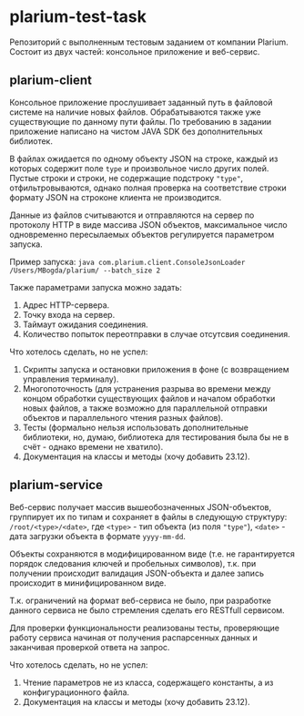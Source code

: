# plarium-test-task
Репозиторий с выполненным тестовым заданием от компании Plarium.
Состоит из двух частей: консольное приложение и веб-сервис.

## plarium-client
Консольное приложение прослушивает заданный путь в файловой системе на наличие новых файлов.
Обрабатываются также уже существующие по данному пути файлы. По требованию в задании приложение
написано на чистом JAVA SDK без дополнительных библиотек.

В файлах ожидается по одному объекту JSON на строке, каждый из которых содержит поле `type` и 
произвольное число других полей.
Пустые строки и строки, не содержащие подстроку `"type"`, отфильтровываются, однако полная проверка
на соответствие строки формату JSON на строконе клиента не производится.

Данные из файлов считываются и отправляются на сервер по протоколу HTTP в виде массива JSON объектов, 
максимальное число одновременно пересылаемых объектов регулируется параметром запуска.

Пример запуска:
`java com.plarium.client.ConsoleJsonLoader /Users/MBogda/plarium/ --batch_size 2`

Также параметрами запуска можно задать:

1. Адрес HTTP-сервера.
1. Точку входа на сервер.
1. Таймаут ожидания соединения.
1. Количество попыток переотправки в случае отсутсвия соединения.

Что хотелось сделать, но не успел:

1. Скрипты запуска и остановки приложения в фоне (с возвращением управления терминалу).
1. Многопоточность (для устранения разрыва во времени между концом обработки существующих
файлов и началом обработки новых файлов, а также возможно для параллельной отправки объектов
и параллельного чтения разных файлов).
1. Тесты (формально нельзя использовать дополнительные библиотеки, но, думаю, библиотека 
для тестирования была бы не в счёт - однако времени не хватило).
1. Документация на классы и методы (хочу добавить 23.12).

## plarium-service
Веб-сервис получает массив вышеобозначенных JSON-объектов, группирует их по типам и 
сохраняет в файлы в следующую структуру: `/root/<type>/<date>`,
где `<type>` - тип объекта (из поля `"type"`),
`<date>` - дата загрузки объекта в формате `yyyy-mm-dd`.

Объекты сохраняются в модифицированном виде (т.е. не гарантируется порядок следования ключей 
и пробельных символов), т.к. при получении происходит валидация JSON-объекта и далее запись
происходит в минифицированном виде. 

Т.к. ограничений на формат веб-сервиса не было, при разработке данного сервиса не было стремления
сделать его RESTfull сервисом.

Для проверки функциональности реализованы тесты, проверяющие работу сервиса начиная от получения
распарсенных данных и заканчивая проверкой ответа на запрос.

Что хотелось сделать, но не успел:
1. Чтение параметров не из класса, содержащего константы, а из конфигурационного файла.
1. Документация на классы и методы (хочу добавить 23.12).
